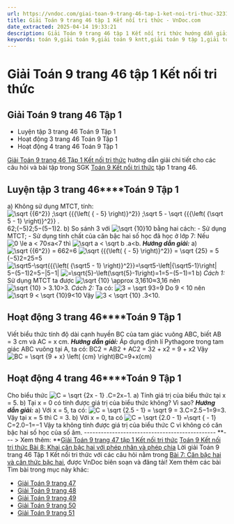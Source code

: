 ```yaml
---
url: https://vndoc.com/giai-toan-9-trang-46-tap-1-ket-noi-tri-thuc-323188
title: Giải Toán 9 trang 46 tập 1 Kết nối tri thức - VnDoc.com
date_extracted: 2025-04-14 19:33:21
description: Giải Toán 9 trang 46 tập 1 Kết nối tri thức hướng dẫn giải chi tiết các câu hỏi và bài tập trong SGK Toán 9 Kết nối tri thức tập 1.
keywords: toán 9,giải toán 9,giải toán 9 kntt,giải toán 9 tập 1,giải toán 9 kết nối tri thức,toán 9 kết nối tri thức tập 1,Toán 9 Kết nối tri thức Bài 7,giải Toán 9 Kết nối tri thức Bài 7,Bài 7 Căn bậc hai và căn thức bậc hai,toán 9 kết nối tập 1 trang 45,toán 9 kết nối tri thức tập 1 trang 46,toán 9 kết nối tri thức tập 1 trang 47,toán 9 kết nối tri thức tập 1 trang 48,Căn bậc hai và căn thức bậc hai,toán 9 trang 46,giải toán 9 trang 46,toán 9 trang 46 cánh diều,giải toán 9 trang 46 cánh diều
---
```


# Giải Toán 9 trang 46 tập 1 Kết nối tri thức
## Giải Toán 9 trang 46 Tập 1
  * Luyện tập 3 trang 46 Toán 9 Tập 1
  * Hoạt động 3 trang 46 Toán 9 Tập 1
  * Hoạt động 4 trang 46 Toán 9 Tập 1

[Giải Toán 9 trang 46 Tập 1 Kết nối tri thức](<https://vndoc.com/giai-toan-9-trang-46-tap-1-ket-noi-tri-thuc-323188>) hướng dẫn giải chi tiết cho các câu hỏi và bài tập trong SGK [Toán 9 Kết nối tri thức](<https://vndoc.com/toan-9-ket-noi-tri-thuc>) tập 1 trang 46.
## **Luyện tập 3 trang 46****Toán 9 Tập 1**
a\) Không sử dụng MTCT, tính: ![\\sqrt {{6^2}} ;\\sqrt {{{\\left\( { - 5} \\right\)}^2}} ;\\sqrt 5  - \\sqrt {{{\\left\( {\\sqrt 5  - 1} \\right\)}^2}} .](https://i.vdoc.vn/data/image/blank.png)62;\(−5\)2;5−\(5−1\)2.
b\) So sánh 3 với ![\\sqrt {10}](https://i.vdoc.vn/data/image/blank.png)10 bằng hai cách:
\- Sử dụng MTCT;
\- Sử dụng tính chất của căn bậc hai số học đã học ở lớp 7: Nếu ![0 \\le a < 7](https://i.vdoc.vn/data/image/blank.png)0≤a<7 thì ![\\sqrt a  < \\sqrt b .](https://i.vdoc.vn/data/image/blank.png)a<b.
_**Hướng dẫn giải:**_
a\) ![\\sqrt {{6^2}}  = 6](https://i.vdoc.vn/data/image/blank.png)62=6
![\\sqrt {{{\\left\( { - 5} \\right\)}^2}}  = \\sqrt {25}  = 5](https://i.vdoc.vn/data/image/blank.png)\(−5\)2=25=5
![\\sqrt5-\\sqrt{{{\\left\( {\\sqrt5 - 1} \\right\)}^2}}=\\sqrt5-\\left|{\\sqrt5-1}\\right|](https://i.vdoc.vn/data/image/blank.png)5−\(5−1\)2=5−|5−1|
![=\\sqrt{5}-\\left\(\\sqrt{5}-1\\right\)=1](https://i.vdoc.vn/data/image/blank.png)=5−\(5−1\)=1
b\) _Cách 1:_
Sử dụng MTCT ta được ![\\sqrt {10}  \\approx 3,16](https://i.vdoc.vn/data/image/blank.png)10≈3,16 nên ![\\sqrt {10}  > 3.](https://i.vdoc.vn/data/image/blank.png)10>3.
_Cách 2:_
Ta có: ![3 = \\sqrt 9](https://i.vdoc.vn/data/image/blank.png)3=9
Do 9 < 10 nên ![\\sqrt 9  < \\sqrt {10}](https://i.vdoc.vn/data/image/blank.png)9<10
Vậy ![3 < \\sqrt {10} .](https://i.vdoc.vn/data/image/blank.png)3<10.
## **Hoạt động 3 trang 46****Toán 9 Tập 1**
Viết biểu thức tính độ dài cạnh huyền BC của tam giác vuông ABC, biết AB = 3 cm và AC = x cm.
_**Hướng dẫn giải:**_
Áp dụng định lí Pythagore trong tam giác ABC vuông tại A, ta có:
BC2 = AB2 \+ AC2 = 32 \+ x2 = 9 + x2
Vậy ![BC   = \\sqrt {9 + x} \\left\( {cm} \\right\)](https://i.vdoc.vn/data/image/blank.png)BC=9+x\(cm\)
## **Hoạt động 4 trang 46****Toán 9 Tập 1**
Cho biểu thức ![C = \\sqrt {2x - 1} .](https://i.vdoc.vn/data/image/blank.png)C=2x−1.
a\) Tính giá trị của biểu thức tại x = 5.
b\) Tại x = 0 có tính được giá trị của biểu thức không? Vì sao?
_**Hướng dẫn giải:**_
a\) Với x = 5, ta có: ![C = \\sqrt {2.5 - 1}  = \\sqrt 9  = 3.](https://i.vdoc.vn/data/image/blank.png)C=2.5−1=9=3.
Vậy tại x = 5 thì C = 3.
b\) Với x = 0, ta có ![C = \\sqrt {2.0 - 1}  =\\sqrt {  - 1}](https://i.vdoc.vn/data/image/blank.png)C=2.0−1=−1
Vậy ta không tính được giá trị của biểu thức C vì không có căn bậc hai số học của số âm.
\-----------------------------------------------
**\--- > Xem thêm: **[Giải Toán 9 trang 47 tập 1 Kết nối tri thức](<https://vndoc.com/giai-toan-9-trang-47-tap-1-ket-noi-tri-thuc-323189>)
[Toán 9 Kết nối tri thức Bài 8: Khai căn bậc hai với phép nhân và phép chia](<https://vndoc.com/toan-9-ket-noi-tri-thuc-bai-8-khai-can-bac-hai-voi-phep-nhan-va-phep-chia-320513>)
Lời giải Toán 9 trang 46 Tập 1 Kết nối tri thức với các câu hỏi nằm trong [Bài 7: Căn bậc hai và căn thức bậc hai](<https://vndoc.com/toan-9-ket-noi-tri-thuc-bai-7-can-bac-hai-va-can-thuc-bac-hai-320504>), được VnDoc biên soạn và đăng tải\!
Xem thêm các bài Tìm bài trong mục này khác:
  * [Giải Toán 9 trang 47](</giai-toan-9-trang-47-tap-1-ket-noi-tri-thuc-323189>)
  * [Giải Toán 9 trang 48](</giai-toan-9-trang-48-tap-1-ket-noi-tri-thuc-323190>)
  * [Giải Toán 9 trang 49](</giai-toan-9-trang-49-tap-1-ket-noi-tri-thuc-323295>)
  * [Giải Toán 9 trang 50](</giai-toan-9-trang-50-tap-1-ket-noi-tri-thuc-323297>)
  * [Giải Toán 9 trang 51](</giai-toan-9-trang-51-tap-1-ket-noi-tri-thuc-323310>)

